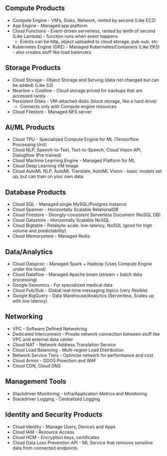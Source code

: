 ## Compute Products
* Compute Engine - VM’s, Disks, Network, rented by second (Like EC2)
* App Engine - Managed app platform
* Cloud Functions - Event-driven serverless, rented by tenth of second (Like Lambda) - function runs when event happens
    * Events can be http, object uploaded to cloud storage, pub-sub, etc
* Kubernetes Engine (GKE) - Managed Kubernetes/Containers (Like EKS) - also creates stuff like load balancers
    
## Storage Products
* Cloud Storage - Object Storage and Serving (data not changed but can be added) (Like S3)
* Nearline + Coldline - Cloud storage priced for backups that are accessed rarely
* Persistent Disks - VM-attached disks (block storage, like a hard drive)
    * Connects only with Compute engine resources
* Cloud Filestore - Managed NFS server
 
## AI/ML Products
* Cloud TPU - Specialized Compute Engine for ML (Tensorflow Processing Unit)
* Cloud NLP, Speech-to-Text, Text-to-Speech, Cloud Vision API, Dialogflow (Pre trained)
* Cloud Machine Learning Engine - Managed Platform for ML
* Cloud Deep Learning VM Image 
* Cloud AutoML NLP, AutoML Translate, AutoML Vision - basic models set up, but can train on your own data

## Database Products
* Cloud SQL - Managed single MySQL/Postgres instance
* Cloud Spanner - Horizontally Scalable RelationalDB
* Cloud Firestore - Strongly-consistent Serverless Document (NoSQL DB)
* Cloud Datastore - Horizontally Scalable NoSQL
* Cloud Bigtable - Petabyte-scale. low-latency, NoSQL (good for high volume and predictability)
* Cloud Memorystore - Managed Redis

## Data/Analytics
* Cloud Dataproc - Managed Spark + Hadoop (Uses Compute Engine under the hood) 
* Cloud Dataflow - Managed Apache beam (stream + batch data processing) 
* Google Genomics - For specialized medical data
* Cloud Pub/Sub - Global real-time messaging topics (very flexible)
* Google BigQuery - Data Warehouse/Analytics (Serverless, Scales up with low latency)

## Networking
* VPC - Software Defined Netwokring
* Dedicated Interconnect - Private network connection between stuff like VPC and external data center
* Cloud NAT - Network Address Translation Service
* Cloud Load Balancing - Multi-region Load Distribution
* Network Service Tiers - Optimize network for performance and cost
* Cloud Armor - DDOS Proection and WAF
* Cloud CDN, Cloud DNS

## Management Tools
* Stackdriver Monitoring - Infra/Application Metrics and Monitoring
* Stackdriver Logging - Centralized Logging

## Identity and Security Products
* Cloud Identity - Manage Users, Devices and Apps
* Cloud IAM - Resource Access
* Cloud HCM - Encryption keys, certificates
* Cloud Data Loss Prevention API - ML Service that removes sensitive data from connected endpoints